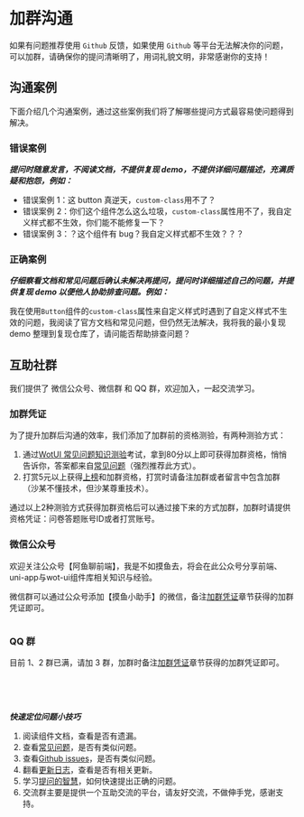 # 加群沟通

如果有问题推荐使用 `Github` 反馈，如果使用 `Github` 等平台无法解决你的问题，可以加群，请确保你的提问清晰明了，用词礼貌文明，非常感谢你的支持！


## 沟通案例

下面介绍几个沟通案例，通过这些案例我们将了解哪些提问方式最容易使问题得到解决。

### 错误案例

**_提问时随意发言，不阅读文档，不提供复现 demo，不提供详细问题描述，充满质疑和抱怨，例如：_**

- 错误案例 1：这 button 真逆天，`custom-class`用不了？
- 错误案例 2：你们这个组件怎么这么垃圾，`custom-class`属性用不了，我自定义样式都不生效，你们能不能修复一下？
- 错误案例 3：？这个组件有 bug？我自定义样式都不生效？？？


### 正确案例

**_仔细察看文档和常见问题后确认未解决再提问，提问时详细描述自己的问题，并提供复现 demo 以便他人协助排查问题。例如：_**

我在使用`Button`组件的`custom-class`属性来自定义样式时遇到了自定义样式不生效的问题，我阅读了官方文档和常见问题，但仍然无法解决，我将我的最小复现 demo 整理到复现仓库了，请问能否帮助排查问题？

## 互助社群

我们提供了 微信公众号、微信群 和 QQ 群，欢迎加入，一起交流学习。

### 加群凭证

为了提升加群后沟通的效率，我们添加了加群前的资格测验，有两种测验方式：  
1. 通过[WotUI 常见问题知识测验](https://wj.qq.com/s2/22106509/3c37/)考试，拿到80分以上即可获得加群资格，悄悄告诉你，答案都来自[常见问题](./common-problems)（强烈推荐此方式）。
2. 打赏5元以上获得[上榜](../reward/donor)和加群资格，打赏时请备注加群或者留言中包含加群（沙某不懂技术，但沙某尊重技术）。

通过以上2种测验方式获得加群资格后可以通过接下来的方式加群，加群时请提供资格凭证：问卷答题账号ID或者打赏账号。

### 微信公众号

欢迎关注公众号【阿鱼聊前端】，我是不如摸鱼去，将会在此公众号分享前端、uni-app与wot-ui组件库相关知识与经验。

微信群可以通过公众号添加【摸鱼小助手】的微信，备注[加群凭证](#加群凭证)章节获得的加群凭证即可。

<div style="display: flex;gap:24px;">
  <img style="min-width: 250px;max-width:400px; height: auto;" :src="wechatPublicAccount" />
</div>

### QQ 群

目前 1、2 群已满，请加 3 群，加群时备注[加群凭证](#加群凭证)章节获得的加群凭证即可。

<div style="display: flex;gap:24px;flex-wrap: wrap;">
  <img style="width: 250px; height: auto;" :src="QQ1" @click="handleClick" :style="{filter: checked ? 'none' : 'blur(5px)'}" />
  <img style="width: 250px; height: auto;" :src="QQ2" @click="handleClick" :style="{filter: checked ? 'none' : 'blur(5px)'}" />
  <img style="width: 250px; height: auto;" :src="QQ3" @click="handleClick" :style="{filter: checked ? 'none' : 'blur(5px)'}" />
</div>

***快速定位问题小技巧***
1. 阅读组件文档，查看是否有遗漏。
2. 查看[常见问题](/guide/common-problems)，是否有类似问题。
3. 查看[Github issues](https://github.com/Moonofweisheng/wot-design-uni/issues)，是否有类似问题。
4. 翻看[更新日志](/guide/changelog)，查看是否有相关更新。
5. 学习[提问的智慧](https://lug.ustc.edu.cn/wiki/doc/smart-questions/)，如何快速提出正确的问题。
6. 交流群主要是提供一个互助交流的平台，请友好交流，不做伸手党，感谢支持。

<el-checkbox  v-model="checked" label="我已阅读，并保证提问时遵守以上规范" />


<script setup>
import { ElMessage, ElMessageBox } from 'element-plus'
import { ref } from 'vue'
import QQ1 from '/QQ1.jpg'
import QQ2 from '/QQ2.jpg'
import QQ3 from '/QQ3.jpg'
import wechatPublicAccount from '/wechatPublicAccount.png'


const checked = ref(false)

function handleClick() {
  if (!checked.value) {
  ElMessageBox.alert('请阅读以上沟通案例和小技巧并在下方勾选我已阅读，加群前请通过加群资格测验获得加群凭证，保证提问时遵守相关规范后可以加群。以任何形式加入到群聊，即表示同意遵守相关规范，请知悉', '提示', {
    confirmButtonText: '我知道了',
  })
  }
}
</script>

